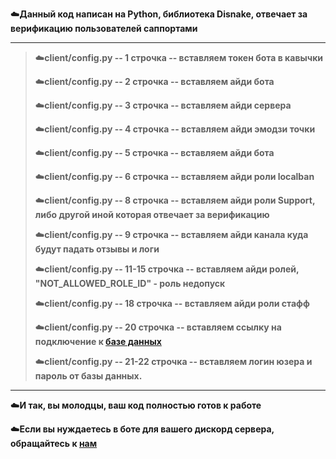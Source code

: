 ☁️**Данный код написан на Python, библиотека Disnake, отвечает за верификацию пользователей саппортами**

---------------------------------------------------------------------------------------------------------------------------------------------------------

> ☁️**client/config.py -- 1 строчка -- вставляем токен бота в кавычки**
>
> ☁️**client/config.py -- 2 строчка -- вставляем айди бота**
>
> ☁️**client/config.py -- 3 строчка -- вставляем айди сервера**
>
> ☁️**client/config.py -- 4 строчка -- вставляем айди эмодзи точки**
>
> ☁️**client/config.py -- 5 строчка -- вставляем айди бота**
>
> ☁️**client/config.py -- 6 строчка -- вставляем айди роли localban**
>
> ☁️**client/config.py -- 8 строчка -- вставляем айди роли Support, либо другой иной которая отвечает за верификацию**
>
> ☁️**client/config.py -- 9 строчка -- вставляем айди канала куда будут падать отзывы и логи**
>
> ☁️**client/config.py -- 11-15 строчка -- вставляем айди ролей, "NOT_ALLOWED_ROLE_ID" - роль недопуск**
>
> ☁️**client/config.py -- 18 строчка -- вставляем айди роли стафф**
>
> ☁️**client/config.py -- 20 строчка -- вставляем ссылку на подключение к  [**базе данных**](https://mongodb.com)**
>
> ☁️**client/config.py -- 21-22 строчка -- вставляем логин юзера и пароль от базы данных.**

---------------------------------------------------------------------------------------------------------------------------------------------------------

☁️**И так, вы молодцы, ваш код полностью готов к работе**

☁️**Если вы нуждаетесь в боте для вашего дискорд сервера, обращайтесь к [**нам**](https://discord.gg/fleys)**
